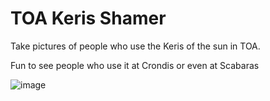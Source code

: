# TOA Keris Shamer

Take pictures of people who use the Keris of the sun in TOA.

Fun to see people who use it at Crondis or even at Scabaras

![image](https://github.com/JZomDev/zom-external-plugins/assets/14265490/b5a27927-8a58-49d2-9ce4-a2b7b0ea2e63)
